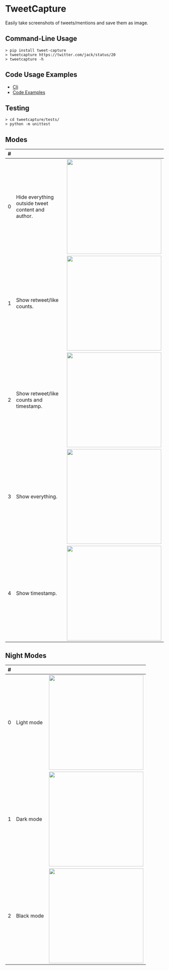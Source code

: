 # TweetCapture

Easily take screenshots of tweets/mentions and save them as image.

## Command-Line Usage

```
> pip install tweet-capture
> tweetcapture https://twitter.com/jack/status/20
> tweetcapture -h
```

## Code Usage Examples

- [Cli](tweetcapture/cli.py)
- [Code Examples](tweetcapture/examples/)

## Testing
```
> cd tweetcapture/tests/
> python -m unittest
```

## Modes

| #   |                                                   |                                                      |
| --- | ------------------------------------------------- | ---------------------------------------------------- |
| 0   | Hide everything outside tweet content and author. | <img src="tweetcapture/assets/test4.png" width="300"> |
| 1   | Show retweet/like counts.                         | <img src="tweetcapture/assets/test3.png" width="300"> |
| 2   | Show retweet/like counts and timestamp.           | <img src="tweetcapture/assets/test2.png" width="300"> |
| 3   | Show everything.                                  | <img src="tweetcapture/assets/test1.png" width="300"> |
| 4   | Show timestamp.                                   | <img src="tweetcapture/assets/test5.png" width="300"> |

## Night Modes

| #   |            |                                                      |
| --- | ---------- | ---------------------------------------------------- |
| 0   | Light mode | <img src="tweetcapture/assets/test4.png" width="300"> |
| 1   | Dark mode  | <img src="tweetcapture/assets/test3.png" width="300"> |
| 2   | Black mode | <img src="tweetcapture/assets/test1.png" width="300"> |